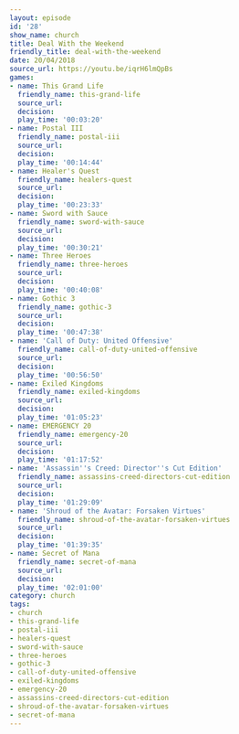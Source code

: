 ```yaml
---
layout: episode
id: '28'
show_name: church
title: Deal With the Weekend
friendly_title: deal-with-the-weekend
date: 20/04/2018
source_url: https://youtu.be/iqrH6lmQpBs
games:
- name: This Grand Life
  friendly_name: this-grand-life
  source_url: 
  decision: 
  play_time: '00:03:20'
- name: Postal III
  friendly_name: postal-iii
  source_url: 
  decision: 
  play_time: '00:14:44'
- name: Healer's Quest
  friendly_name: healers-quest
  source_url: 
  decision: 
  play_time: '00:23:33'
- name: Sword with Sauce
  friendly_name: sword-with-sauce
  source_url: 
  decision: 
  play_time: '00:30:21'
- name: Three Heroes
  friendly_name: three-heroes
  source_url: 
  decision: 
  play_time: '00:40:08'
- name: Gothic 3
  friendly_name: gothic-3
  source_url: 
  decision: 
  play_time: '00:47:38'
- name: 'Call of Duty: United Offensive'
  friendly_name: call-of-duty-united-offensive
  source_url: 
  decision: 
  play_time: '00:56:50'
- name: Exiled Kingdoms
  friendly_name: exiled-kingdoms
  source_url: 
  decision: 
  play_time: '01:05:23'
- name: EMERGENCY 20
  friendly_name: emergency-20
  source_url: 
  decision: 
  play_time: '01:17:52'
- name: 'Assassin''s Creed: Director''s Cut Edition'
  friendly_name: assassins-creed-directors-cut-edition
  source_url: 
  decision: 
  play_time: '01:29:09'
- name: 'Shroud of the Avatar: Forsaken Virtues'
  friendly_name: shroud-of-the-avatar-forsaken-virtues
  source_url: 
  decision: 
  play_time: '01:39:35'
- name: Secret of Mana
  friendly_name: secret-of-mana
  source_url: 
  decision: 
  play_time: '02:01:00'
category: church
tags:
- church
- this-grand-life
- postal-iii
- healers-quest
- sword-with-sauce
- three-heroes
- gothic-3
- call-of-duty-united-offensive
- exiled-kingdoms
- emergency-20
- assassins-creed-directors-cut-edition
- shroud-of-the-avatar-forsaken-virtues
- secret-of-mana
---
```

